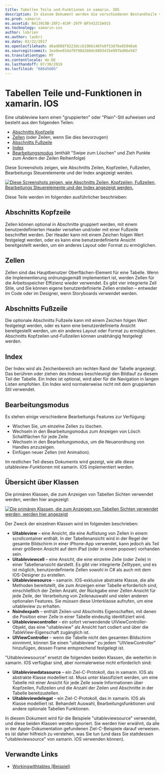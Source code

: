 ```yaml
---
title: Tabellen Teile und-Funktionen in xamarin. IOS
description: In diesem Dokument werden die verschiedenen Bestandteile von uitableview in ios beschrieben. Sie erläutert Abschnitts Header, Zellen, Abschnitts Fußzeilen, den Index und den Bearbeitungsmodus.
ms.prod: xamarin
ms.assetid: B4139C8B-28F2-4C0F-297F-BF5432C5A915
ms.technology: xamarin-ios
author: lobrien
ms.author: laobri
ms.date: 03/22/2017
ms.openlocfilehash: d6ad088f9223dccb1966148fe8f53d76e85040a6
ms.sourcegitcommit: 3ea9ee034af9790d2b0dc0893435e997bd06e587
ms.translationtype: MT
ms.contentlocale: de-DE
ms.lasthandoff: 07/30/2019
ms.locfileid: "68645605"
---
```

# <a name="table-parts-and-functionality-in-xamarinios"></a>Tabellen Teile und-Funktionen in xamarin. IOS

Eine uitableview kann einen "gruppierten" oder "Plain"-Stil aufweisen und besteht aus den folgenden Teilen:

-  [Abschnitts Kopfzeile](#Section_Header)
-  [Zellen](#Cells) (oder Zeilen, wenn Sie dies bevorzugen)
-  [Abschnitts Fußzeile](#Section_Footer)
-  [Index](#Index)
-  [Bearbeitungsmodus](#Edit_Features) (enthält "Swipe zum Löschen" und Zieh Punkte zum Ändern der Zeilen Reihenfolge) 

Diese Screenshots zeigen, wie Abschnitts Zeilen, Kopfzeilen, Fußzeilen, Bearbeitungs Steuerelemente und der Index angezeigt werden.

 [![](table-parts-and-functionality-images/image1a.png "Diese Screenshots zeigen, wie Abschnitts Zeilen, Kopfzeilen, Fußzeilen, Bearbeitungs Steuerelemente und der Index angezeigt werden.")](table-parts-and-functionality-images/image1a.png#lightbox)

Diese Teile werden im folgenden ausführlicher beschrieben:

<a name="Section_Header" />

## <a name="section-header"></a>Abschnitts Kopfzeile

Zellen können optional in Abschnitte gruppiert werden, mit einem benutzerdefinierten Header versehen und/oder mit einer Fußzeile beschriftet werden. Der Header kann mit einem Zeichen folgen Wert festgelegt werden, oder es kann eine benutzerdefinierte Ansicht bereitgestellt werden, um ein anderes Layout oder Format zu ermöglichen.

<a name="Cells" />

## <a name="cells"></a>Zellen

Zellen sind das Hauptbenutzer Oberflächen-Element für eine Tabelle. Wenn die Implementierung ordnungsgemäß implementiert ist, werden Zellen für die Arbeitsspeicher Effizienz wieder verwendet. Es gibt vier integrierte Zell Stile, und Sie können eigene benutzerdefinierte Zellen erstellen – entweder im Code oder im Designer, wenn Storyboards verwendet werden.

<a name="Section_Footer"/>

## <a name="section-footer"></a>Abschnitts Fußzeile

Die optionale Abschnitts Fußzeile kann mit einem Zeichen folgen Wert festgelegt werden, oder es kann eine benutzerdefinierte Ansicht bereitgestellt werden, um ein anderes Layout oder Format zu ermöglichen. Abschnitts Kopfzeilen und-Fußzeilen können unabhängig festgelegt werden.

<a name="Index" />

## <a name="index"></a>Index

Der Index wird als Zeichenbereich am rechten Rand der Tabelle angezeigt.
Das berühren oder ziehen des Indexes beschleunigt den Bildlauf zu diesem Teil der Tabelle. Ein Index ist optional, wird aber für die Navigation in langen Listen empfohlen. Ein Index wird normalerweise nicht mit dem gruppierten Stil verwendet.

<a name="Edit_Features" />

## <a name="editing-mode"></a>Bearbeitungsmodus

Es stehen einige verschiedene Bearbeitungs Features zur Verfügung:

- Wischen Sie, um einzelne Zellen zu löschen.
- Wechseln in den Bearbeitungsmodus zum Anzeigen von Lösch Schaltflächen für jede Zeile 
- Wechseln in den Bearbeitungsmodus, um die Neuanordnung von Handles anzuzeigen. 
- Einfügen neuer Zellen (mit Animation).

Im restlichen Teil dieses Dokuments wird gezeigt, wie alle diese uitableview-Funktionen mit xamarin. IOS implementiert werden.


## <a name="classes-overview"></a>Übersicht über Klassen

Die primären Klassen, die zum Anzeigen von Tabellen Sichten verwendet werden, werden hier angezeigt:

[![](table-parts-and-functionality-images/classdiagram.png "Die primären Klassen, die zum Anzeigen von Tabellen Sichten verwendet werden, werden hier angezeigt")](table-parts-and-functionality-images/classdiagram.png#lightbox)

Der Zweck der einzelnen Klassen wird im folgenden beschrieben:

- **Uitableview** – eine Ansicht, die eine Auflistung von Zellen in einem scrollcontainer enthält. In der Tabellenansicht wird in der Regel der gesamte Bildschirm in einer iPhone-App verwendet, kann jedoch als Teil einer größeren Ansicht auf dem iPad (oder in einem popover) vorhanden sein. 
- **Uitableviewcell** – eine Ansicht, die eine einzelne Zelle (oder Zeile) in einer Tabellenansicht darstellt. Es gibt vier integrierte Zelltypen, und es ist möglich, benutzerdefinierte Zellen sowohl in C# als auch mit dem IOS-Designer zu erstellen. 
- **Uitableviewsource** – xamarin. IOS-exklusive abstrakte Klasse, die alle Methoden bereitstellt, die zum Anzeigen einer Tabelle erforderlich sind, einschließlich der Zeilen Anzahl, der Rückgabe einer Zellen Ansicht für jede Zeile, der Verarbeitung von Zeilenauswahl und vielen anderen optionalen Features. Sie *müssen* diese Unterklasse aufrufen, um eine uitableview zu erhalten. 
- **Nsindexpath** – enthält Zeilen-und Abschnitts Eigenschaften, mit denen die Position einer Zelle in einer Tabelle eindeutig identifiziert wird. 
- **Uitableviewcontroller** – ein sofort verwendende UIViewController-Objekt, das eine "uitableview" als Ansicht hart codiert und über die TableView-Eigenschaft zugänglich ist. 
- **UIViewController** – wenn die Tabelle nicht den gesamten Bildschirm einnimmt, können Sie einen "uitableview" zu jedem "UIViewController" hinzufügen, dessen Frame entsprechend festgelegt ist. 

"Uitableviewsource" ersetzt die folgenden beiden Klassen, die weiterhin in xamarin. IOS verfügbar sind, aber normalerweise nicht erforderlich sind:

- **Uitableviewdatasource** – ein Ziel-C-Protokoll, das in xamarin. IOS als abstrakte Klasse modelliert ist. Muss unter klassifiziert werden, um eine Tabelle mit einer Ansicht für jede Zelle sowie Informationen über Kopfzeilen, Fußzeilen und die Anzahl der Zeilen und Abschnitte in der Tabelle bereitzustellen. 
- **Uitableviewdelegat** – ein Ziel-C-Protokoll, das in xamarin. IOS als Klasse modelliert ist. Behandelt Auswahl, Bearbeitungsfunktionen und andere optionale Tabellen Funktionen. 

In diesem Dokument wird für die Beispiele "uitableviewsource" verwendet, und diese beiden Klassen werden ignoriert. Sie werden hier erwähnt, da alle in der Apple-Dokumentation gefundenen Ziel-C-Beispiele darauf verweisen. es ist daher hilfreich zu verstehen, was Sie tun (und dass Sie stattdessen "uitableviewsource" von xamarin. IOS verwenden können).

## <a name="related-links"></a>Verwandte Links

- [Workingwithtables (Beispiel)](https://docs.microsoft.com/samples/xamarin/ios-samples/workingwithtables)
